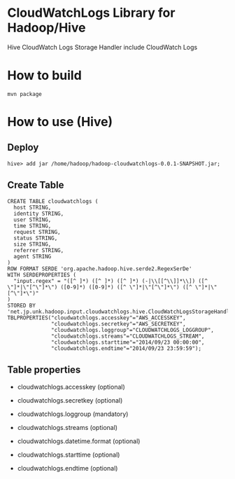 CloudWatchLogs Library for Hadoop/Hive
============================================

Hive CloudWatch Logs Storage Handler include CloudWatch Logs 

# How to build

    mvn package

# How to use (Hive)
## Deploy
```
hive> add jar /home/hadoop/hadoop-cloudwatchlogs-0.0.1-SNAPSHOT.jar;
```

## Create Table
```
CREATE TABLE cloudwatchlogs (
  host STRING,
  identity STRING,
  user STRING,
  time STRING,
  request STRING,
  status STRING,
  size STRING,
  referrer STRING,
  agent STRING
)
ROW FORMAT SERDE 'org.apache.hadoop.hive.serde2.RegexSerDe'
WITH SERDEPROPERTIES (
  "input.regex" = "([^ ]*) ([^ ]*) ([^ ]*) (-|\\[[^\\]]*\\]) ([^ \"]*|\"[^\"]*\") ([0-9]*) ([0-9]*) ([^ \"]*|\"[^\"]*\") ([^ \"]*|\"[^\"]*\")"
)
STORED BY
'net.jp.unk.hadoop.input.cloudwatchlogs.hive.CloudWatchLogsStorageHandler'
TBLPROPERTIES("cloudwatchlogs.accesskey"="AWS_ACCESSKEY",
              "cloudwatchlogs.secretkey"="AWS_SECRETKEY",
              "cloudwatchlogs.loggroup"="CLOUDWATCHLOGS_LOGGROUP",
              "cloudwatchlogs.streams"="CLOUDWATCHLOGS_STREAM",
              "cloudwatchlogs.starttime"="2014/09/23 00:00:00",
              "cloudwatchlogs.endtime"="2014/09/23 23:59:59");
```

## Table properties

* cloudwatchlogs.accesskey (optional)

* cloudwatchlogs.secretkey (optional)

* cloudwatchlogs.loggroup (mandatory)

* cloudwatchlogs.streams (optional)

* cloudwatchlogs.datetime.format (optional)

* cloudwatchlogs.starttime (optional)

* cloudwatchlogs.endtime (optional)

